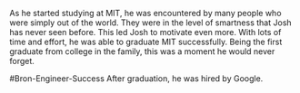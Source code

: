 As he started studying at MIT, he was encountered by many people who were simply out of the world. They were in the level of smartness that Josh has never seen before. This led Josh to motivate even more. With lots of time and effort, he was able to graduate MIT successfully. Being the first graduate from college in the family, this was a moment he would never forget.

#Bron-Engineer-Success
After graduation, he was hired by Google.

